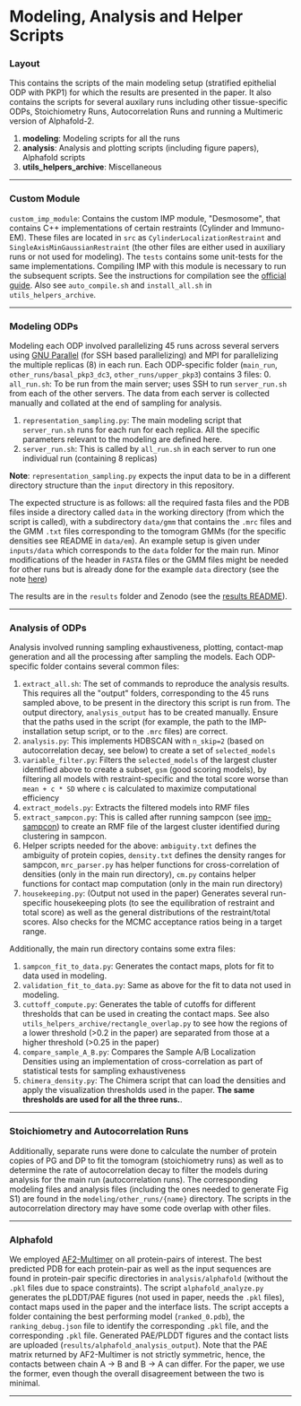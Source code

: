# Modeling, Analysis and Helper Scripts

### Layout

This contains the scripts of the main modeling setup (stratified epithelial ODP with PKP1) for which the results are presented in the paper. It also contains the scripts for several auxilary runs including other tissue-specific ODPs, Stoichiometry Runs, Autocorrelation Runs and running a Multimeric version of Alphafold-2.

1. **modeling**: Modeling scripts for all the runs
2. **analysis**: Analysis and plotting scripts (including figure papers), Alphafold scripts
3. **utils_helpers_archive**: Miscellaneous

----

### Custom Module

`custom_imp_module`: Contains the custom IMP module, "Desmosome", that contains C++ implementations of certain restraints (Cylinder and Immuno-EM). These files are located in `src` as `CylinderLocalizationRestraint` and `SingleAxisMinGaussianRestraint` (the other files are either used in auxiliary runs or not used for modeling). The `tests` contains some unit-tests for the same implementations. Compiling IMP with this module is necessary to run the subsequent scripts. See the instructions for compilation see the [official guide](https://integrativemodeling.org/nightly/doc/manual/installation.html). Also see `auto_compile.sh` and `install_all.sh` in `utils_helpers_archive`.

----

### Modeling ODPs

Modeling each ODP involved parallelizing 45 runs across several servers using [GNU Parallel](link) (for SSH based parallelizing) and MPI for parallelizing the multiple replicas (8) in each run. Each ODP-specific folder (`main_run`, `other_runs/basal_pkp3_dc3`, `other_runs/upper_pkp3`) contains 3 files:
0. `all_run.sh`: To be run from the main server; uses SSH to run `server_run.sh` from each of the other servers. The data from each server is collected manually and collated at the end of sampling for analysis.
1. `representation_sampling.py`: The main modeling script that `server_run.sh` runs for each run for each replica. All the specific parameters relevant to the modeling are defined here.
2. `server_run.sh`: This is called by `all_run.sh` in each server to run one individual run (containing 8 replicas)

**Note**: `representation_sampling.py` expects the input data to be in a different directory structure than the `input` directory in this repository. 

The expected structure is as follows: all the required fasta files and the PDB files inside a directory called `data` in the working directory (from which the script is called), with a subdirectory `data/gmm` that contains the `.mrc` files and the GMM `.txt` files corresponding to the tomogram GMMs (for the specific densities see README in `data/em`). An example setup is given under `inputs/data` which corresponds to the `data` folder for the main run. Minor modifications of the header in `FASTA` files or the GMM files might be needed for other runs but is already done for the example `data` directory (see the note [here](https://github.com/isblab/desmosome/blob/main/input/em/README.md))

The results are in the `results` folder and Zenodo (see the [results README](https://github.com/isblab/desmosome/blob/main/results/README.md)).

----

### Analysis of ODPs
Analysis involved running sampling exhaustiveness, plotting, contact-map generation and all the processing after sampling the models. Each ODP-specific folder contains several common files:
1. `extract_all.sh`: The set of commands to reproduce the analysis results. This requires all the "output" folders, corresponding to the 45 runs sampled above, to be present in the directory this script is run from. The output directory, `analysis_output` has to be created manually. Ensure that the paths used in the script (for example, the path to the IMP-installation setup script, or to the `.mrc` files) are correct.
2. `analysis.py`: This implements HDBSCAN with `n_skip=2` (based on autocorrelation decay, see below) to create a set of `selected_models`
3. `variable_filter.py`: Filters the `selected_models` of the largest cluster identified above to create a subset, `gsm` (good scoring models), by filtering all models with restraint-specific and the total score worse than `mean + c * SD` where `c` is calculated to maximize computational efficiency
4. `extract_models.py`: Extracts the filtered models into RMF files
5. `extract_sampcon.py`: This is called after running sampcon (see [imp-sampcon](https://github.com/salilab/imp-sampcon)) to create an RMF file of the largest cluster identified during clustering in sampcon.
6. Helper scripts needed for the above: `ambiguity.txt` defines the ambiguity of protein copies, `density.txt` defines the density ranges for sampcon, `mrc_parser.py` has helper functions for cross-correlation of densities (only in the main run directory), `cm.py` contains helper functions for contact map computation (only in the main run directory)
7. `housekeeping.py`: (Output not used in the paper) Generates several run-specific housekeeping plots (to see the equilibration of restraint and total score) as well as the general distributions of the restraint/total scores. Also checks for the MCMC acceptance ratios being in a target range.

Additionally, the main run directory contains some extra files:
1. `sampcon_fit_to_data.py`: Generates the contact maps, plots for fit to data used in modeling.
2. `validation_fit_to_data.py`: Same as above for the fit to data not used in modeling.
3. `cuttoff_compute.py`: Generates the table of cutoffs for different thresholds that can be used in creating the contact maps. See also `utils_helpers_archive/rectangle_overlap.py` to see how the regions of a lower threshold (>0.2 in the paper) are separated from those at a higher threshold (>0.25 in the paper)
4. `compare_sample_A_B.py`: Compares the Sample A/B Localization Densities using an implementation of cross-correlation as part of statistical tests for sampling exhaustiveness
5. `chimera_density.py`: The Chimera script that can load the densities and apply the visualization thresholds used in the paper. **The same thresholds are used for all the three runs.**. 

----

### Stoichiometry and Autocorrelation Runs

Additionally, separate runs were done to calculate the number of protein copies of PG and DP to fit the tomogram (stoichiometry runs) as well as to determine the rate of autocorrelation decay to filter the models during analysis for the main run (autocorrelation runs). The corresponding modeling files and analysis files (including the ones needed to generate Fig S1) are found in the `modeling/other_runs/{name}` directory. The scripts in the autocorrelation directory may have some code overlap with other files.

----

### Alphafold

We employed [AF2-Multimer](https://github.com/deepmind/alphafold) on all protein-pairs of interest. The best predicted PDB for each protein-pair as well as the input sequences are found in protein-pair specific directories in `analysis/alphafold` (without the `.pkl` files due to space constraints). The script `alphafold_analyze.py` generates the pLDDT/PAE figures (not used in paper, needs the `.pkl` files), contact maps used in the paper and the interface lists. The script accepts a folder containing the best performing model (`ranked_0.pdb`), the `ranking_debug.json` file to identify the corresponding `.pkl` file, and the corresponding `.pkl` file. Generated PAE/PLDDT figures and the contact lists are uploaded (`results/alphafold_analysis_output`). Note that the PAE matrix returned by AF2-Multimer is not strictly symmetric, hence, the contacts between chain A -> B and B -> A can differ. For the paper, we use the former, even though the overall disagreement between the two is minimal.

----
